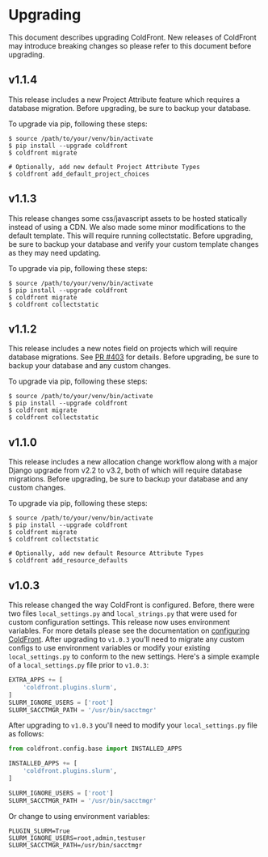 # Upgrading

This document describes upgrading ColdFront. New releases of ColdFront may
introduce breaking changes so please refer to this document before upgrading.

## v1.1.4

This release includes a new Project Attribute feature which requires a database
migration. Before upgrading, be sure to backup your database.

To upgrade via pip, following these steps:

```
$ source /path/to/your/venv/bin/activate
$ pip install --upgrade coldfront
$ coldfront migrate

# Optionally, add new default Project Attribute Types
$ coldfront add_default_project_choices
```

## v1.1.3

This release changes some css/javascript assets to be hosted statically instead
of using a CDN. We also made some minor modifications to the default template.
This will require running collectstatic. Before upgrading, be sure to backup
your database and verify your custom template changes as they may need
updating. 

To upgrade via pip, following these steps:

```
$ source /path/to/your/venv/bin/activate
$ pip install --upgrade coldfront
$ coldfront migrate
$ coldfront collectstatic
```

## v1.1.2

This release includes a new notes field on projects which will require database
migrations. See [PR #403](https://github.com/ubccr/coldfront/pull/403) for
details. Before upgrading, be sure to backup your database and any custom
changes. 

To upgrade via pip, following these steps:

```
$ source /path/to/your/venv/bin/activate
$ pip install --upgrade coldfront
$ coldfront migrate
$ coldfront collectstatic
```

## v1.1.0

This release includes a new allocation change workflow along with a major
Django upgrade from v2.2 to v3.2, both of which will require database
migrations. Before upgrading, be sure to backup your database and any custom
changes. 

To upgrade via pip, following these steps:

```
$ source /path/to/your/venv/bin/activate
$ pip install --upgrade coldfront
$ coldfront migrate
$ coldfront collectstatic

# Optionally, add new default Resource Attribute Types
$ coldfront add_resource_defaults
```

## v1.0.3

This release changed the way ColdFront is configured. Before, there were two
files `local_settings.py` and `local_strings.py` that were used for custom
configuration settings. This release now uses environment variables. For more
details please see the documentation on [configuring ColdFront](config.md).
After upgrading to `v1.0.3` you'll need to migrate any custom configs to use
environment variables or modify your existing `local_settings.py` to conform to
the new settings. Here's a simple example of a `local_settings.py` file prior
to `v1.0.3`:

```python
EXTRA_APPS += [
    'coldfront.plugins.slurm',
]
SLURM_IGNORE_USERS = ['root']
SLURM_SACCTMGR_PATH = '/usr/bin/sacctmgr'
```

After upgrading to `v1.0.3` you'll need to modify your `local_settings.py` file
as follows:

```python
from coldfront.config.base import INSTALLED_APPS

INSTALLED_APPS += [
    'coldfront.plugins.slurm',
]

SLURM_IGNORE_USERS = ['root']
SLURM_SACCTMGR_PATH = '/usr/bin/sacctmgr'
```

Or change to using environment variables:

```
PLUGIN_SLURM=True
SLURM_IGNORE_USERS=root,admin,testuser
SLURM_SACCTMGR_PATH=/usr/bin/sacctmgr
```
